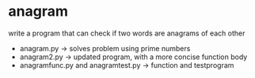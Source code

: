 # anagram

write a program that can check if two words are anagrams of each other

* anagram.py -> solves problem using prime numbers
* anagram2.py -> updated program, with a more concise function body
* anagramfunc.py and anagramtest.py -> function and testprogram
